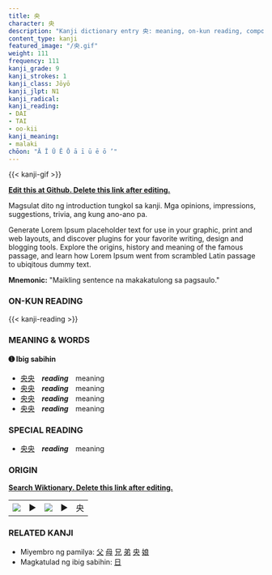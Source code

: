 ```yaml
---
title: 央
character: 央
description: "Kanji dictionary entry 央: meaning, on-kun reading, compounds, origin, related kanji"
content_type: kanji
featured_image: "/央.gif"
weight: 111
frequency: 111
kanji_grade: 9
kanji_strokes: 1
kanji_class: Jōyō
kanji_jlpt: N1
kanji_radical: 
kanji_reading: 
- DAI
- TAI
- oo-kii
kanji_meaning:
- malaki
chōon: "Ā Ī Ū Ē Ō ā ī ū ē ō ’"
---
```

[//]: # (Don't edit the line below. Kanji animated GIF code is automatically generated.)
{{< kanji-gif >}}

[//]: # (Edit below this line.)

**[Edit this at Github. Delete this link after editing.](https://github.com/tim0g/tim/tree/main/content/kanji/央/index.md)**

Magsulat dito ng introduction tungkol sa kanji. Mga opinions, impressions, suggestions, trivia, ang kung ano-ano pa.

Generate Lorem Ipsum placeholder text for use in your graphic, print and web layouts, and discover plugins for your favorite writing, design and blogging tools. Explore the origins, history and meaning of the famous passage, and learn how Lorem Ipsum went from scrambled Latin passage to ubiqitous dummy text.
 
**Mnemonic:** "Maikling sentence na makakatulong sa pagsaulo."

### ON-KUN READING

[//]: # (Don't edit the line below. ON-KUN READING code is automatically generated.)
{{< kanji-reading >}}

### MEANING & WORDS

#### ➊ **Ibig sabihin**
  - [央](../央)[央](../央)　***reading***　meaning
  - [央](../央)[央](../央)　***reading***　meaning
  - [央](../央)[央](../央)　***reading***　meaning
  - [央](../央)[央](../央)　***reading***　meaning

### SPECIAL READING
  - [央](../央)[央](../央)　***reading***　meaning

### ORIGIN

**[Search Wiktionary. Delete this link after editing.](https://wiktionary.org/wiki/央)**
<table class="kanji-table"><tr><td>
<img src="60px-央-bronze.svg.png">
</td><td>▶</td><td>
<img src="60px-央-oracle.svg.png">
</td><td>▶</td>
<td class="kanji-origin">央</td>
</tr></table>

### RELATED KANJI
- Miyembro ng pamilya: [父](../父) [母](../母) [兄](../兄) [弟](../弟) [央](../央) [娘](../娘)
- Magkatulad ng ibig sabihin: [日](../日)
